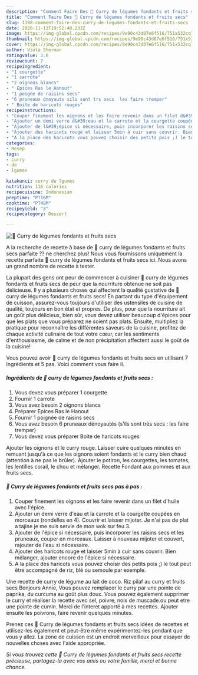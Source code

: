 ```yaml
---
description: "Comment Faire Des 🌺 Curry de légumes fondants et fruits secs"
title: "Comment Faire Des 🌺 Curry de légumes fondants et fruits secs"
slug: 1398-comment-faire-des-curry-de-legumes-fondants-et-fruits-secs
date: 2020-11-13T19:52:40.233Z
image: https://img-global.cpcdn.com/recipes/9e90c43d07e6f516/751x532cq70/🌺-curry-de-legumes-fondants-et-fruits-secs-photo-principale-de-la-recette.jpg
thumbnail: https://img-global.cpcdn.com/recipes/9e90c43d07e6f516/751x532cq70/🌺-curry-de-legumes-fondants-et-fruits-secs-photo-principale-de-la-recette.jpg
cover: https://img-global.cpcdn.com/recipes/9e90c43d07e6f516/751x532cq70/🌺-curry-de-legumes-fondants-et-fruits-secs-photo-principale-de-la-recette.jpg
author: Viola Sherman
ratingvalue: 3.6
reviewcount: 7
recipeingredient:
- "1 courgette"
- "1 carrote"
- "2 oignons blancs"
- " Epices Ras le Hanout"
- "1 poigne de raisins secs"
- "6 pruneaux dnoyauts sils sont trs secs  les faire tremper"
- " Boite de haricots rouges"
recipeinstructions:
- "Couper finement les oignons et les faire revenir dans un filet d&#39;huile avec l&#39;épice."
- "Ajouter un demi verre d&#39;eau et la carrote et la courgette coupées en morceaux (rondelles en 4). Couvrir et laisser mijoter. Je n&#39;ai pas de plat a tajine je me suis servie de mon wok sur feu 3."
- "Ajouter de l&#39;épice si nécessaire, puis incorporer les raisins secs et les pruneaux, couper en morceaux. Laisser à nouveau mijoter et couvert, rajouter de l&#39;eau si nécessaire."
- "Ajouter des haricots rouge et laisser 5min à cuir sans couvrir. Bien mélanger, ajouter encore de l&#39;épice si nécessaire."
- "A la place des haricots vous pouvez choisir des petits pois ;) le tout peut être accompagné de riz, blé ou semoule par exemple."
categories:
- Resep
tags:
- curry
- de
- lgumes

katakunci: curry de lgumes 
nutrition: 116 calories
recipecuisine: Indonesian
preptime: "PT16M"
cooktime: "PT48M"
recipeyield: "3"
recipecategory: Dessert

---
```



![🌺 Curry de légumes fondants et fruits secs](https://img-global.cpcdn.com/recipes/9e90c43d07e6f516/751x532cq70/🌺-curry-de-legumes-fondants-et-fruits-secs-photo-principale-de-la-recette.jpg)

A la recherche de recette à base de 🌺 curry de légumes fondants et fruits secs parfaite ?? ne cherchez plus! Nous vous fournissons uniquement la recette parfaite 🌺 curry de légumes fondants et fruits secs ici. Nous avons un grand nombre de recette à tester.

La plupart des gens ont peur de commencer à cuisiner 🌺 curry de légumes fondants et fruits secs de peur que la nourriture obtenue ne soit pas délicieuse. Il y a plusieurs choses qui affectent la qualité gustative de 🌺 curry de légumes fondants et fruits secs! En partant du type d'équipement de cuisson, assurez-vous toujours d'utiliser des ustensiles de cuisine de qualité, toujours en bon état et propres. De plus, pour que la nourriture ait un goût plus délicieux, bien sûr, vous devez utiliser beaucoup d'épices pour que les plats que vous préparez ne soient pas plats. Ensuite, multipliez la pratique pour reconnaître les différentes saveurs de la cuisine, profitez de chaque activité culinaire de tout votre cœur, car les sentiments d'enthousiasme, de calme et de non précipitation affectent aussi le goût de la cuisine!

<!--inarticleads1-->

Vous pouvez avoir 🌺 curry de légumes fondants et fruits secs en utilisant 7 Ingrédients et 5 pas. Voici comment vous faire il.

##### Ingrédients de 🌺 curry de légumes fondants et fruits secs :

1. Vous devez vous préparer 1 courgette
1. Fournir 1 carrote
1. Vous avez besoin 2 oignons blancs
1. Préparer  Epices Ras le Hanout
1. Fournir 1 poignée de raisins secs
1. Vous avez besoin 6 pruneaux dénoyautés (s&#39;ils sont très secs : les faire tremper)
1. Vous devez vous préparer  Boite de haricots rouges


Ajouter les oignons et le curry rouge. Laisser cuire quelques minutes en remuant jusqu&#39;à ce que les oignons soient fondants et le curry bien chaud (attention à ne pas le brûler). Ajouter le potiron, les courgettes, les tomates, les lentilles corail, le chou et mélanger. Recette Fondant aux pommes et aux fruits secs. 

<!--inarticleads2-->

##### 🌺 Curry de légumes fondants et fruits secs pas à pas :

1. Couper finement les oignons et les faire revenir dans un filet d&#39;huile avec l&#39;épice.
1. Ajouter un demi verre d&#39;eau et la carrote et la courgette coupées en morceaux (rondelles en 4). Couvrir et laisser mijoter. Je n&#39;ai pas de plat a tajine je me suis servie de mon wok sur feu 3.
1. Ajouter de l&#39;épice si nécessaire, puis incorporer les raisins secs et les pruneaux, couper en morceaux. Laisser à nouveau mijoter et couvert, rajouter de l&#39;eau si nécessaire.
1. Ajouter des haricots rouge et laisser 5min à cuir sans couvrir. Bien mélanger, ajouter encore de l&#39;épice si nécessaire.
1. A la place des haricots vous pouvez choisir des petits pois ;) le tout peut être accompagné de riz, blé ou semoule par exemple.


Une recette de curry de légume au lait de coco. Riz pilaf au curry et fruits secs Bonjours Annie, Vous pouvez remplacer le curry par une pointe de paprika, du curcuma au goût plus doux. Vous pouvez également supprimer le curry et réaliser la recette avec sel, poivre, noix de muscade.ou peut etre une pointe de cumin. Merci de l&#39;interet apporté à mes recettes. Ajouter ensuite les poivrons, faire revenir quelques minutes. 

<!--inarticleads1-->

<p>
Prenez ces 🌺 Curry de légumes fondants et fruits secs idées de recettes et utilisez-les également et peut-être même expérimentez-les pendant que vous y allez. La zone de cuisson est un endroit merveilleux pour essayer de nouvelles choses avec l'aide appropriée.
</p>

<p>
<i>Si vous trouvez cette 🌺 Curry de légumes fondants et fruits secs recette précieuse, partagez-la avec vos amis ou votre famille, merci et bonne chance.</i>
</p>
